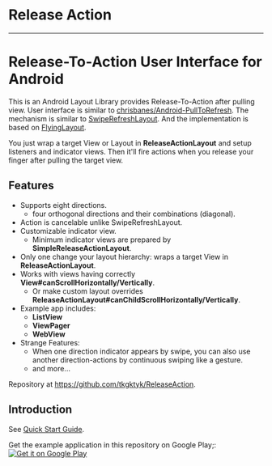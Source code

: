 # Release Action
* * *
# Release-To-Action User Interface for Android
This is an Android Layout Library provides Release-To-Action after pulling view.
User interface is similar to [chrisbanes/Android-PullToRefresh](https://github.com/chrisbanes/Android-PullToRefresh).
The mechanism is similar to [SwipeRefreshLayout](https://developer.android.com/reference/android/support/v4/widget/SwipeRefreshLayout.html).
And the implementation is based on [FlyingLayout](https://github.com/tkgktyk/FlyingLayout).

You just wrap a target View or Layout in **ReleaseActionLayout** and setup listeners and indicator views.
Then it'll fire actions when you release your finger after pulling the target view.

## Features
 * Supports eight directions.
 	* four orthogonal directions and their combinations (diagonal).
 * Action is cancelable unlike SwipeRefreshLayout.
 * Customizable indicator view.
 	* Minimum indicator views are prepared by **SimpleReleaseActionLayout**.
 * Only one change your layout hierarchy: wraps a target View in **ReleaseActionLayout**.
 * Works with views having correctly **View#canScrollHorizontally/Vertically**.
	* Or make custom layout overrides **ReleaseActionLayout#canChildScrollHorizontally/Vertically**.
 * Example app includes:
	* **ListView**
	* **ViewPager**
	* **WebView**
 * Strange Features:
 	* When one direction indicator appears by swipe, you can also use another direction-actions by continuous swiping like a gesture.
 	* and more...

Repository at <https://github.com/tkgktyk/ReleaseAction>.

## Introduction
See [Quick Start Guide](https://github.com/tkgktyk/ReleaseAction/wiki/Quick-Start-Guide).

Get the example application in this repository on Google Play;:
[![Get it on Google Play](http://www.android.com/images/brand/get_it_on_play_logo_small.png)](https://play.google.com/store/apps/details?id=jp.tkgktyk.releaseactionexample2)
